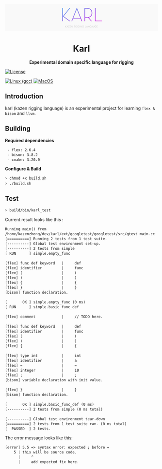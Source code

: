 ![](https://github.com/ZhongLingXiao/karl-wiki/blob/master/img/cover.jpg)

<div align="center">

# Karl

**Experimental domain specific language for rigging**
</div>

[![License](https://img.shields.io/badge/license-BSD%203--Clause-blue.svg?style=flat-square)](https://github.com/ZhongLingXiao/karl/blob/main/LICENSE)
<br/>

[![Linux (gcc)](https://github.com/ZhongLingXiao/karl/actions/workflows/build-linux-gcc.yml/badge.svg)](https://github.com/ZhongLingXiao/karl/actions/workflows/build-linux-gcc.yml)
[![MacOS](https://github.com/ZhongLingXiao/karl/actions/workflows/build-macos.yml/badge.svg)](https://github.com/ZhongLingXiao/karl/actions/workflows/build-macos.yml)

Introduction
------------

karl (kazen rigging language) is an experimental project for learning `flex & bison` and `llvm`.

Building
------------
**Required dependencies**
```
 - flex: 2.6.4
 - bison: 3.8.2
 - cmake: 3.20.0
```

**Configure & Build**
```bash
> chmod +x build.sh
> ./build.sh
```


Test
------------
```bash
> build/bin/karl_test
```
Current result looks like this :
```
Running main() from /home/kazenzhong/dev/karl/ext/googletest/googletest/src/gtest_main.cc
[==========] Running 2 tests from 1 test suite.
[----------] Global test environment set-up.
[----------] 2 tests from simple
[ RUN      ] simple.empty_func

[flex] func def keyword   |     def
[flex] identifier         |     func
[flex] (                  |     (
[flex] )                  |     )
[flex] {                  |     {
[flex] }                  |     }
[bison] function declaration.

[       OK ] simple.empty_func (0 ms)
[ RUN      ] simple.basic_func_def

[flex] comment            |     // TODO here.

[flex] func def keyword   |     def
[flex] identifier         |     func
[flex] (                  |     (
[flex] )                  |     )
[flex] {                  |     {

[flex] type int           |     int
[flex] identifier         |     a
[flex] =                  |     =
[flex] integer            |     10
[flex] ;                  |     ;
[bison] variable declaration with init value.

[flex] }                  |     }
[bison] function declaration.

[       OK ] simple.basic_func_def (0 ms)
[----------] 2 tests from simple (0 ms total)

[----------] Global test environment tear-down
[==========] 2 tests from 1 test suite ran. (0 ms total)
[  PASSED  ] 2 tests.
```

The error message looks like this:
```
[error] 5.5 => syntax error: expected ; before =
    5 | this will be source code.
      |     ^
      |     add expected fix here.
```
